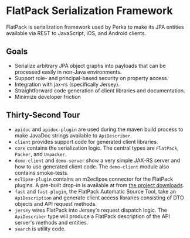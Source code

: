 # FlatPack Serialization Framework

FlatPack is serialization framework used by Perka to make its JPA entities available via REST to JavaScript, iOS, and Android clients.

## Goals

* Serialize arbitrary JPA object graphs into payloads that can be processed easily in non-Java environments.
* Support role- and principal-based security on property access.
* Integration with jax-rs (specifically Jersey).
* Straightforward code generation of client libraries and documentation.
* Minimize developer friction

## Thirty-Second Tour
* `apidoc` and `apidoc-plugin` are used during the maven build process to make JavaDoc strings available to `ApiDescriber`.
* `client` provides support code for generated client libraries.
* `core` contains the serialization logic. The central types are `FlatPack`, `Packer`, and `Unpacker`.
* `demo-client` and `demo-server` show a very simple JAX-RS server and how to use generated client code. The `demo-client` module also contains smoke-tests.
* `eclipse-plugin` contains an m2eclipse connector for the FlatPack plugins. A pre-built drop-in is available at from [the project downloads](https://github.com/perka/flatpack/downloads).
* `fast` and `fast-plugin`, the FlatPack Automatic Source Tool, take an `ApiDescription` and generate client access libraries consisting of DTO objects and API request methods.
* `jersey` wires FlatPack into Jersey's request dispatch logic. The `ApiDescriber` type will produce a FlatPack description of the API server's methods and entities.
* `search` is utility code.
